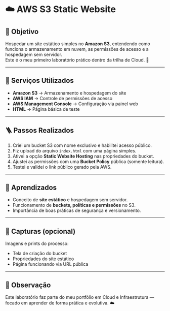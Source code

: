 # ☁️ AWS S3 Static Website

## 🎯 Objetivo  
Hospedar um site estático simples no **Amazon S3**, entendendo como funciona o armazenamento em nuvem, as permissões de acesso e a hospedagem sem servidor.  
Este é o meu primeiro laboratório prático dentro da trilha de Cloud. 🚀  

---

## 🧰 Serviços Utilizados  
- **Amazon S3** → Armazenamento e hospedagem do site  
- **AWS IAM** → Controle de permissões de acesso  
- **AWS Management Console** → Configuração via painel web  
- **HTML** → Página básica de teste  

---

## 🪜 Passos Realizados  

1. Criei um bucket S3 com nome exclusivo e habilitei acesso público.  
2. Fiz upload do arquivo `index.html` com uma página simples.  
3. Ativei a opção **Static Website Hosting** nas propriedades do bucket.  
4. Ajustei as permissões com uma **Bucket Policy** pública (somente leitura).  
5. Testei e validei o link público gerado pela AWS.  

---

## 🧠 Aprendizados  
- Conceito de **site estático** e hospedagem sem servidor.  
- Funcionamento de **buckets, políticas e permissões** no S3.  
- Importância de boas práticas de segurança e versionamento.  

---

## 📸 Capturas (opcional)  
Imagens e prints do processo:  
- Tela de criação do bucket  
- Propriedades do site estático  
- Página funcionando via URL pública  

---

## 💬 Observação  
Este laboratório faz parte do meu portfólio em Cloud e Infraestrutura — focado em aprender de forma prática e evolutiva. ☁️  
